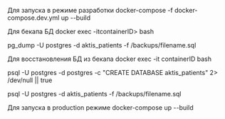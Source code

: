 Для запуска в режиме разработки
docker-compose -f docker-compose.dev.yml up --build

Для бекапа БД
docker exec -itcontainerID> bash

pg_dump -U postgres -d aktis_patients -f /backups/filename.sql

Для восстановления БД из бекапа
docker exec -it containerID bash

psql -U postgres -d postgres -c "CREATE DATABASE aktis_patients" 2> /dev/null || true

psql -U postgres -d aktis_patients -f /backups/filename.sql

Для запуска в production режиме
docker-compose up --build
